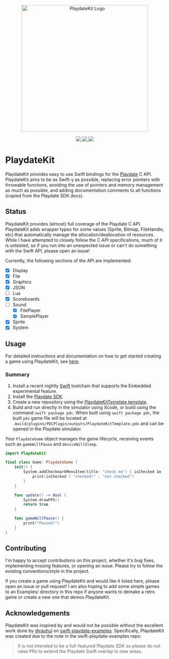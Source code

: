 <p align="center">
    <img src="https://github.com/finnvoor/PlaydateKit/assets/8284016/cc62d7bd-87bc-4f8e-9b0f-18998df28832" width="400" max-width="90%" alt="PlaydateKit Logo" />
</p>

<p align="center">
    <a href="https://www.swift.org/">
        <img src="https://img.shields.io/badge/Swift-6.0-f05237.svg" />
    </a>
    <a href="https://sdk.play.date">
        <img src="https://img.shields.io/badge/Playdate_SDK-2.5.0-ffc500.svg" />
    </a>
    <a href="https://github.com/finnvoor/PlaydateKit/actions/workflows/Build.yml">
        <img src="https://github.com/finnvoor/PlaydateKit/actions/workflows/Build.yml/badge.svg" />
    </a>
</p>

# PlaydateKit

PlaydateKit provides easy to use Swift bindings for the [Playdate](https://play.date/) C API. PlaydateKit aims to be as Swift-y as possible, replacing error pointers with throwable functions, avoiding the use of pointers and memory management as much as possible, and adding documentation comments to all functions (copied from the Playdate SDK docs).

## Status

PlaydateKit provides (almost) full coverage of the Playdate C API. PlaydateKit adds wrapper types for some values (Sprite, Bitmap, FileHandle, etc) that automatically manage the allocation/deallocation of resources. While I have attempted to closely follow the C API specifications, much of it is untested, so if you run into an unexpected issue or can't do something with the Swift API, please open an issue!

Currently, the following sections of the API are implemented:

- [x] Display
- [x] File
- [x] Graphics
- [x] JSON
- [ ] Lua
- [x] Scoreboards
- [ ] Sound
  - [x] FilePlayer
  - [x] SamplePlayer
- [x] Sprite
- [x] System

## Usage
For detailed instructions and documentation on how to get started creating a game using PlaydateKit, see [here](https://finnvoor.github.io/PlaydateKit/documentation/playdatekit).

### Summary
1. Install a recent nightly [Swift](https://www.swift.org/download/#snapshots) toolchain that supports the Embedded experimental feature.
2. Install the [Playdate SDK](https://play.date/dev/).
3. Create a new repository using the [PlaydateKitTemplate template](https://github.com/finnvoor/PlaydateKitTemplate).
5. Build and run directly in the simulator using Xcode, or build using the command `swift package pdc`. When built using `swift package pdc`, the built `pdx` game file will be located at `.build/plugins/PDCPlugin/outputs/PlaydateKitTemplate.pdx` and can be opened in the Playdate simulator.

Your `PlaydateGame` object manages the game lifecycle, receiving events such as `gameWillPause` and `deviceWillSleep`. 

```swift
import PlaydateKit

final class Game: PlaydateGame {
    init() {
        System.addCheckmarkMenuItem(title: "check me") { isChecked in
            print(isChecked ? "checked!" : "not checked")
        }
    }

    func update() -> Bool {
        System.drawFPS()
        return true
    }

    func gameWillPause() {
        print("Paused!")
    }
}
```

## Contributing
I'm happy to accept contributions on this project, whether it's bug fixes, implementing missing features, or opening an issue. Please try to follow the existing conventions/style in the project.

If you create a game using PlaydateKit and would like it listed here, please open an issue or pull request! I am also hoping to add some simple games to an Examples/ directory in this repo if anyone wants to demake a retro game or create a new one that demos PlaydateKit.

## Acknowledgements

PlaydateKit was inspired by and would not be possible without the excellent work done by [@rauhul](https://github.com/rauhul) on [swift-playdate-examples](https://github.com/apple/swift-playdate-examples). Specifically, PlaydateKit was created due to the note in the swift-playdate-examples repo: 
> It is not intended to be a full-featured Playdate SDK so please do not raise PRs to extend the Playdate Swift overlay to new areas.

